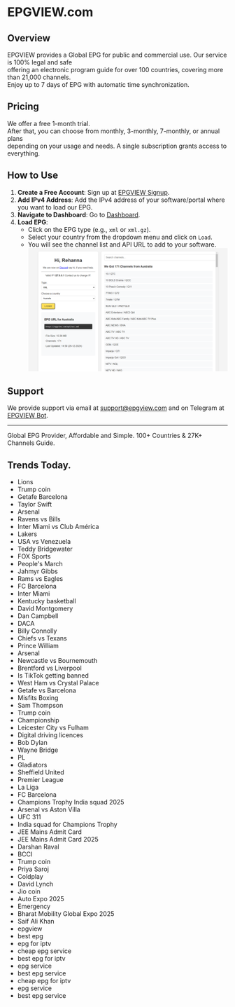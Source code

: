 # EPGVIEW.com



## Overview
EPGVIEW provides a Global EPG for public and commercial use. Our service is 100% legal and safe\
offering an electronic program guide for over 100 countries, covering more than 21,000 channels.\
Enjoy up to 7 days of EPG with automatic time synchronization.

## Pricing
We offer a free 1-month trial. \
After that, you can choose from monthly, 3-monthly, 7-monthly, or annual plans \
depending on your usage and needs. A single subscription grants access to everything.

## How to Use
1. **Create a Free Account**: Sign up at [EPGVIEW Signup](https://epgview.com/signup.php).
2. **Add IPv4 Address**: Add the IPv4 address of your software/portal where you want to load our EPG.
3. **Navigate to Dashboard**: Go to [Dashboard](https://epgview.com/dashboard.php).
4. **Load EPG**:
   - Click on the EPG type (e.g., `xml` or `xml.gz`).
   - Select your country from the dropdown menu and click on `Load`.
   - You will see the channel list and API URL to add to your software.
![EPGVIEW](img/dashboard.png)
## Support
We provide support via email at [support@epgview.com](mailto:support@epgview.com) and on Telegram at [EPGVIEW Bot](https://t.me/epgview_bot).

---

Global EPG Provider, Affordable and Simple. 100+ Countries & 27K+ Channels Guide.

## Trends Today.

- Lions
- Trump coin
- Getafe  Barcelona
- Taylor Swift
- Arsenal
- Ravens vs Bills
- Inter Miami vs Club América
- Lakers
- USA vs Venezuela
- Teddy Bridgewater
- FOX Sports
- People's March
- Jahmyr Gibbs
- Rams vs Eagles
- FC Barcelona
- Inter Miami
- Kentucky basketball
- David Montgomery
- Dan Campbell
- DACA
- Billy Connolly
- Chiefs vs Texans
- Prince William
- Arsenal
- Newcastle vs Bournemouth
- Brentford vs Liverpool
- Is TikTok getting banned
- West Ham vs Crystal Palace
- Getafe vs Barcelona
- Misfits Boxing
- Sam Thompson
- Trump coin
- Championship
- Leicester City vs Fulham
- Digital driving licences
- Bob Dylan
- Wayne Bridge
- PL
- Gladiators
- Sheffield United
- Premier League
- La Liga
- FC Barcelona
- Champions Trophy India squad 2025
- Arsenal vs Aston Villa
- UFC 311
- India squad for Champions Trophy
- JEE Mains Admit Card
- JEE Mains Admit Card 2025
- Darshan Raval
- BCCI
- Trump coin
- Priya Saroj
- Coldplay
- David Lynch
- Jio coin
- Auto Expo 2025
- Emergency
- Bharat Mobility Global Expo 2025
- Saif Ali Khan
- epgview
- best epg
- epg for iptv
- cheap epg service
- best epg for iptv
- epg service
- best epg service
- cheap epg for iptv
- epg service
- best epg service
